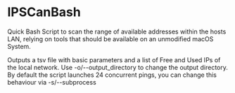 # IPSCanBash
Quick Bash Script to scan the range of available addresses within the hosts LAN, relying on tools that should be available on an unmodified macOS System.

Outputs a tsv file with basic parameters and a list of Free and Used IPs of the local network.
Use -o/--output_directory to change the output directory. By default the script launches 24 concurrent pings, you can change this behaviour via -s/--subprocess

